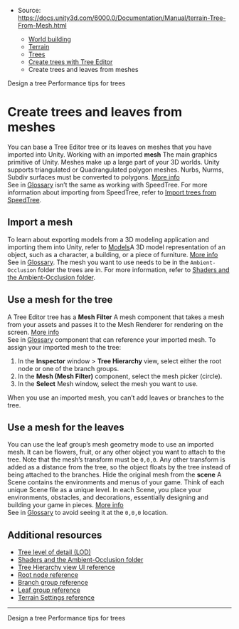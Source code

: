 * Source: https://docs.unity3d.com/6000.0/Documentation/Manual/terrain-Tree-From-Mesh.html

  * [World building](https://docs.unity3d.com/6000.0/Documentation/Manual/CreatingEnvironments.html)
  * [Terrain](https://docs.unity3d.com/6000.0/Documentation/Manual/script-Terrain.html)
  * [Trees](https://docs.unity3d.com/6000.0/Documentation/Manual/terrain-Trees-Landing.html)
  * [Create trees with Tree Editor](https://docs.unity3d.com/6000.0/Documentation/Manual/class-Tree.html)
  * Create trees and leaves from meshes


[](https://docs.unity3d.com/6000.0/Documentation/Manual/tree-FirstTree.html)
Design a tree
[](https://docs.unity3d.com/6000.0/Documentation/Manual/terrain-Tree-Performance.html)
Performance tips for trees
# Create trees and leaves from meshes
You can base a Tree Editor tree or its leaves on meshes that you have imported into Unity. 
Working with an imported **mesh** The main graphics primitive of Unity. Meshes make up a large part of your 3D worlds. Unity supports triangulated or Quadrangulated polygon meshes. Nurbs, Nurms, Subdiv surfaces must be converted to polygons. [More info](https://docs.unity3d.com/6000.0/Documentation/Manual/mesh.html)  
See in [Glossary](https://docs.unity3d.com/6000.0/Documentation/Manual/Glossary.html#Mesh) isn’t the same as working with SpeedTree. For more information about importing from SpeedTree, refer to [Import trees from SpeedTree](https://docs.unity3d.com/6000.0/Documentation/Manual/SpeedTree-landing.html).
## Import a mesh
To learn about exporting models from a 3D modeling application and importing them into Unity, refer to [Models](https://docs.unity3d.com/6000.0/Documentation/Manual/models.html)A 3D model representation of an object, such as a character, a building, or a piece of furniture. [More info](https://docs.unity3d.com/6000.0/Documentation/Manual/3D-formats.html)  
See in [Glossary](https://docs.unity3d.com/6000.0/Documentation/Manual/Glossary.html#Model).
The mesh you want to use needs to be in the `Ambient-Occlusion` folder the trees are in. For more information, refer to [Shaders and the Ambient-Occlusion folder](https://docs.unity3d.com/6000.0/Documentation/Manual/terrain-Trees-Mat-Shaders.html).
## Use a mesh for the tree
A Tree Editor tree has a **Mesh Filter** A mesh component that takes a mesh from your assets and passes it to the Mesh Renderer for rendering on the screen. [More info](https://docs.unity3d.com/6000.0/Documentation/Manual/class-MeshFilter.html)  
See in [Glossary](https://docs.unity3d.com/6000.0/Documentation/Manual/Glossary.html#MeshFilter) component that can reference your imported mesh.
To assign your imported mesh to the tree:
  1. In the **Inspector** window > **Tree Hierarchy** view, select either the root node or one of the branch groups.
  2. In the **Mesh (Mesh Filter)** component, select the mesh picker (circle).
  3. In the **Select** Mesh window, select the mesh you want to use.


When you use an imported mesh, you can’t add leaves or branches to the tree. 
## Use a mesh for the leaves
You can use the leaf group’s mesh geometry mode to use an imported mesh. It can be flowers, fruit, or any other object you want to attach to the tree.
Note that the mesh’s transform must be `0,0,0`. Any other transform is added as a distance from the tree, so the object floats by the tree instead of being attached to the branches. Hide the original mesh from the **scene** A Scene contains the environments and menus of your game. Think of each unique Scene file as a unique level. In each Scene, you place your environments, obstacles, and decorations, essentially designing and building your game in pieces. [More info](https://docs.unity3d.com/6000.0/Documentation/Manual/CreatingScenes.html)  
See in [Glossary](https://docs.unity3d.com/6000.0/Documentation/Manual/Glossary.html#Scene) to avoid seeing it at the `0,0,0` location.
## Additional resources
  * [Tree level of detail (LOD)](https://docs.unity3d.com/6000.0/Documentation/Manual/terrain-Tree-LOD.html)
  * [Shaders and the Ambient-Occlusion folder](https://docs.unity3d.com/6000.0/Documentation/Manual/terrain-Trees-Mat-Shaders.html)
  * [Tree Hierarchy view UI reference](https://docs.unity3d.com/6000.0/Documentation/Manual/terrain-Tree-Hierarchy-UI.html)
  * [Root node reference](https://docs.unity3d.com/6000.0/Documentation/Manual/tree-Root-Node.html)
  * [Branch group reference](https://docs.unity3d.com/6000.0/Documentation/Manual/tree-Branches.html)
  * [Leaf group reference](https://docs.unity3d.com/6000.0/Documentation/Manual/tree-Leaves.html)
  * [Terrain Settings reference](https://docs.unity3d.com/6000.0/Documentation/Manual/terrain-OtherSettings.html)


* * *
[](https://docs.unity3d.com/6000.0/Documentation/Manual/tree-FirstTree.html)
Design a tree
[](https://docs.unity3d.com/6000.0/Documentation/Manual/terrain-Tree-Performance.html)
Performance tips for trees
